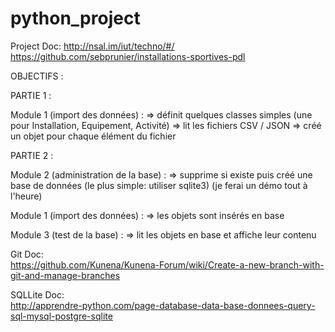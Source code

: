 # python_project

Project Doc:
http://nsal.im/iut/techno/#/ <br/>
https://github.com/sebprunier/installations-sportives-pdl


OBJECTIFS :

PARTIE 1 :

Module 1 (import des données) :
        => définit quelques classes simples (une pour Installation, Equipement,
Activité)
        => lit les fichiers CSV / JSON
        => créé un objet pour chaque élément du fichier

PARTIE 2 :

Module 2 (administration de la base) :
        => supprime si existe puis créé une base de données
        (le plus simple: utiliser sqlite3) (je ferai un démo tout à l'heure)

Module 1 (import des données) :
        => les objets sont insérés en base

Module 3 (test de la base) :
        => lit les objets en base et affiche leur contenu


Git Doc: <br/>
https://github.com/Kunena/Kunena-Forum/wiki/Create-a-new-branch-with-git-and-manage-branches

SQLLite Doc: <br/>
http://apprendre-python.com/page-database-data-base-donnees-query-sql-mysql-postgre-sqlite
